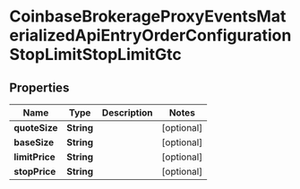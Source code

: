 
# CoinbaseBrokerageProxyEventsMaterializedApiEntryOrderConfigurationStopLimitStopLimitGtc

## Properties
Name | Type | Description | Notes
------------ | ------------- | ------------- | -------------
**quoteSize** | **String** |  |  [optional]
**baseSize** | **String** |  |  [optional]
**limitPrice** | **String** |  |  [optional]
**stopPrice** | **String** |  |  [optional]



